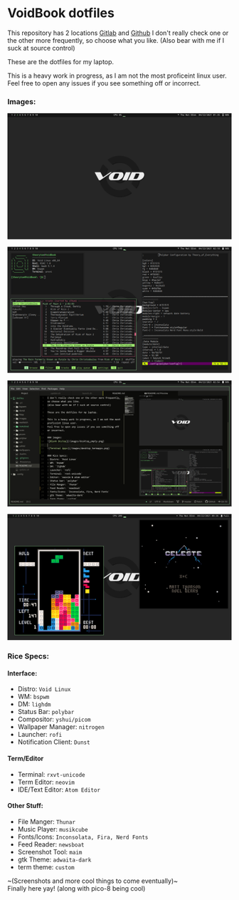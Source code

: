 
# VoidBook dotfiles

This repository has 2 locations [Gitlab](https://gitlab.com/Theory_of_Everything/voidbook-dotfiles) and [Github](https://github.com/Theory-of-Everything/voidbook-dotfiles)
I don't really check one or the other more frequently, so choose what you like.
(Also bear with me if I suck at source control)

These are the dotfiles for my laptop.

This is a heavy work in progress, as I am not the most proficeint linux user.
Feel free to open any issues if you see something off or incorrect.

### Images:
![Blank Destop](/images/desktop_empty.png)

![Terminal Apps](/images/desktop_termapps.png)

![Atom Editor](/images/desktop_atom.png)

![Pico8 Showcase](/images/desktop_pico8.png)

### Rice Specs:
#### Interface:
- Distro: `Void Linux`
- WM: `bspwm`
- DM: `lighdm`
- Status Bar: `polybar`
- Compositor: `yshui/picom`
- Wallpaper Manager: `nitrogen`
- Launcher: `rofi`
- Notification Client: `Dunst`

#### Term/Editor
- Terminal: `rxvt-unicode`
- Term Editor: `neovim`
- IDE/Text Editor: `Atom Editor`

#### Other Stuff:

- File Manger: `Thunar`
- Music Player: `musikcube`
- Fonts/Icons: `Inconsolata, Fira, Nerd Fonts`
- Feed Reader: `newsboat`
- Screenshot Tool: `maim`
- gtk Theme: `adwaita-dark`
- term theme: `custom`


~(Screenshots and more cool things to come eventually)~<br>
Finally here yay!
(along with pico-8 being cool)
